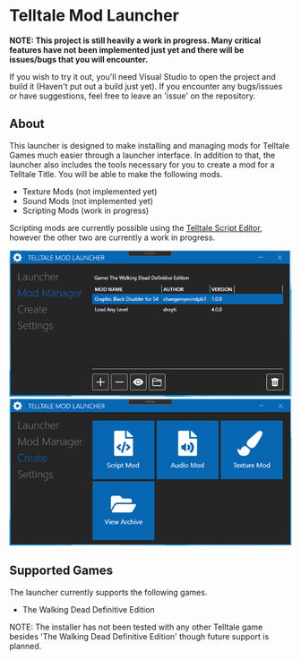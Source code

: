 # Telltale Mod Launcher

**NOTE: This project is still heavily a work in progress. Many critical features have not been implemented just yet and there will be issues/bugs that you will encounter.**

If you wish to try it out, you'll need Visual Studio to open the project and build it (Haven't put out a build just yet). If you encounter any bugs/issues or have suggestions, feel free to leave an 'issue' on the repository.

## About
This launcher is designed to make installing and managing mods for Telltale Games much easier through a launcher interface. In addition to that, the launcher also includes the tools necessary for you to create a mod for a Telltale Title. You will be able to make the following mods.
- Texture Mods (not implemented yet)
- Sound Mods (not implemented yet)
- Scripting Mods (work in progress)

Scripting mods are currently possible using the [Telltale Script Editor](https://github.com/Telltale-Modding-Group/Telltale-Script-Editor), however the other two are currently a work in progress.

![Screenshot 1](screenshots/shot1.png)
![Screenshot 2](screenshots/shot2.png)

## Supported Games
The launcher currently supports the following games.
- The Walking Dead Definitive Edition

NOTE: The installer has not been tested with any other Telltale game besides 'The Walking Dead Definitive Edition' though future support is planned.
